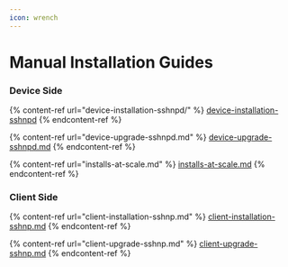 ```yaml
---
icon: wrench
---
```


# Manual Installation Guides

### Device Side

{% content-ref url="device-installation-sshnpd/" %}
[device-installation-sshnpd](device-installation-sshnpd/)
{% endcontent-ref %}

{% content-ref url="device-upgrade-sshnpd.md" %}
[device-upgrade-sshnpd.md](device-upgrade-sshnpd.md)
{% endcontent-ref %}

{% content-ref url="installs-at-scale.md" %}
[installs-at-scale.md](installs-at-scale.md)
{% endcontent-ref %}

### Client Side

{% content-ref url="client-installation-sshnp.md" %}
[client-installation-sshnp.md](client-installation-sshnp.md)
{% endcontent-ref %}

{% content-ref url="client-upgrade-sshnp.md" %}
[client-upgrade-sshnp.md](client-upgrade-sshnp.md)
{% endcontent-ref %}
